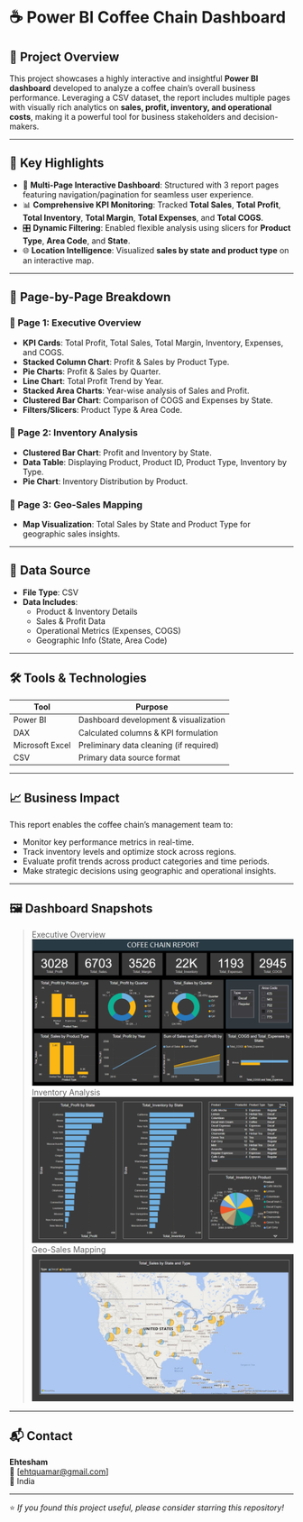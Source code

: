 # ☕ Power BI Coffee Chain Dashboard

## 📘 Project Overview

This project showcases a highly interactive and insightful **Power BI dashboard** developed to analyze a coffee chain’s overall business performance. Leveraging a CSV dataset, the report includes multiple pages with visually rich analytics on **sales, profit, inventory, and operational costs**, making it a powerful tool for business stakeholders and decision-makers.

---

## 🚀 Key Highlights

- 🧩 **Multi-Page Interactive Dashboard**: Structured with 3 report pages featuring navigation/pagination for seamless user experience.
- 📊 **Comprehensive KPI Monitoring**: Tracked **Total Sales**, **Total Profit**, **Total Inventory**, **Total Margin**, **Total Expenses**, and **Total COGS**.
- 🎛️ **Dynamic Filtering**: Enabled flexible analysis using slicers for **Product Type**, **Area Code**, and **State**.
- 🌐 **Location Intelligence**: Visualized **sales by state and product type** on an interactive map.

---

## 📄 Page-by-Page Breakdown

### 📄 Page 1: Executive Overview

- **KPI Cards**: Total Profit, Total Sales, Total Margin, Inventory, Expenses, and COGS.
- **Stacked Column Chart**: Profit & Sales by Product Type.
- **Pie Charts**: Profit & Sales by Quarter.
- **Line Chart**: Total Profit Trend by Year.
- **Stacked Area Charts**: Year-wise analysis of Sales and Profit.
- **Clustered Bar Chart**: Comparison of COGS and Expenses by State.
- **Filters/Slicers**: Product Type & Area Code.

### 📄 Page 2: Inventory Analysis

- **Clustered Bar Chart**: Profit and Inventory by State.
- **Data Table**: Displaying Product, Product ID, Product Type, Inventory by Type.
- **Pie Chart**: Inventory Distribution by Product.

### 📄 Page 3: Geo-Sales Mapping

- **Map Visualization**: Total Sales by State and Product Type for geographic sales insights.

---

## 📁 Data Source

- **File Type**: CSV
- **Data Includes**: 
  - Product & Inventory Details
  - Sales & Profit Data
  - Operational Metrics (Expenses, COGS)
  - Geographic Info (State, Area Code)

---

## 🛠 Tools & Technologies

| Tool          | Purpose                                  |
|---------------|-------------------------------------------|
| Power BI      | Dashboard development & visualization     |
| DAX           | Calculated columns & KPI formulation      |
| Microsoft Excel | Preliminary data cleaning (if required) |
| CSV           | Primary data source format                |

---

## 📈 Business Impact

This report enables the coffee chain’s management team to:

- Monitor key performance metrics in real-time.
- Track inventory levels and optimize stock across regions.
- Evaluate profit trends across product categories and time periods.
- Make strategic decisions using geographic and operational insights.

---

## 🖼️ Dashboard Snapshots

> Executive Overview
  ![Executive Overview](screenshots/Executive_Overview.png)
> Inventory Analysis
  ![Inventory Analysis](screenshots/Inventory_Analysis.png)
> Geo-Sales Mapping
  ![Geo-Sales Mapping](screenshots/Geo_Sales_Mapping.png)

---

## 📬 Contact

**Ehtesham**  
📧 [ehtquamar@gmail.com]  
📍 India  

---

⭐ *If you found this project useful, please consider starring this repository!*

